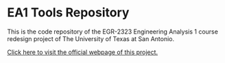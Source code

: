 # EA1 Tools Repository

This is the code repository of the EGR-2323 Engineering Analysis 1 course
redesign project of The University of Texas at San Antonio.

[Click here to visit the official webpage of this
project.](https://gch857.wixsite.com/eng-analysis-one)

